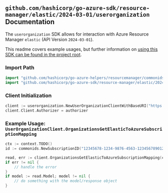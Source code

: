
## `github.com/hashicorp/go-azure-sdk/resource-manager/elastic/2024-03-01/userorganization` Documentation

The `userorganization` SDK allows for interaction with Azure Resource Manager `elastic` (API Version `2024-03-01`).

This readme covers example usages, but further information on [using this SDK can be found in the project root](https://github.com/hashicorp/go-azure-sdk/tree/main/docs).

### Import Path

```go
import "github.com/hashicorp/go-azure-helpers/resourcemanager/commonids"
import "github.com/hashicorp/go-azure-sdk/resource-manager/elastic/2024-03-01/userorganization"
```


### Client Initialization

```go
client := userorganization.NewUserOrganizationClientWithBaseURI("https://management.azure.com")
client.Client.Authorizer = authorizer
```


### Example Usage: `UserOrganizationClient.OrganizationsGetElasticToAzureSubscriptionMapping`

```go
ctx := context.TODO()
id := commonids.NewSubscriptionID("12345678-1234-9876-4563-123456789012")

read, err := client.OrganizationsGetElasticToAzureSubscriptionMapping(ctx, id)
if err != nil {
	// handle the error
}
if model := read.Model; model != nil {
	// do something with the model/response object
}
```
